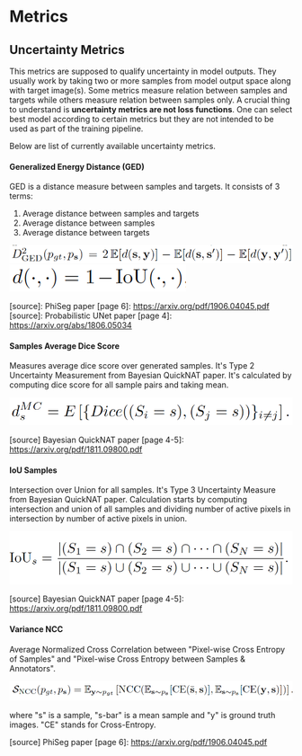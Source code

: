 # Metrics

## Uncertainty Metrics

This metrics are supposed to qualify uncertainty in model outputs.
They usually work by taking two or more samples from model output space along with target image(s).
Some metrics measure relation between samples and targets while others measure relation between samples only.
A crucial thing to understand is **uncertainty metrics are not loss functions**.
One can select best model according to certain metrics but they are not intended to be used as part of the training pipeline.

Below are list of currently available uncertainty metrics.

#### Generalized Energy Distance (GED)
GED is a distance measure between samples and targets. It consists of 3 terms:

1. Average distance between samples and targets
2. Average distance between samples
3. Average distance between targets

![ged_formula](./pictures/ged_formula.png)
![ged_d](./pictures/ged_d.png)

[source]: PhiSeg paper [page 6]: https://arxiv.org/pdf/1906.04045.pdf
[source]: Probabilistic UNet paper [page 4]: https://arxiv.org/abs/1806.05034 

#### Samples Average Dice Score
Measures average dice score over generated samples. It's Type 2 Uncertainty Measurement from Bayesian QuickNAT paper.
It's calculated by computing dice score for all sample pairs and taking mean. 

![](./pictures/avg_dice_samples.png)

[source] Bayesian QuickNAT paper [page 4-5]: https://arxiv.org/pdf/1811.09800.pdf

#### IoU Samples
Intersection over Union for all samples. It's Type 3 Uncertainty Measure from Bayesian QuickNAT paper.
Calculation starts by computing intersection and union of all samples and 
dividing number of active pixels in intersection by number of active pixels in union.

![](./pictures/iou_samples.png)

[source] Bayesian QuickNAT paper [page 4-5]: https://arxiv.org/pdf/1811.09800.pdf

#### Variance NCC
Average Normalized Cross Correlation between "Pixel-wise Cross Entropy of Samples" 
and "Pixel-wise Cross Entropy between Samples & Annotators".

![](./pictures/variance_ncc.png)

where "s" is a sample, "s-bar" is a mean sample and  "y" is ground truth images.
"CE" stands for Cross-Entropy.

[source] PhiSeg paper [page 6]: https://arxiv.org/pdf/1906.04045.pdf
